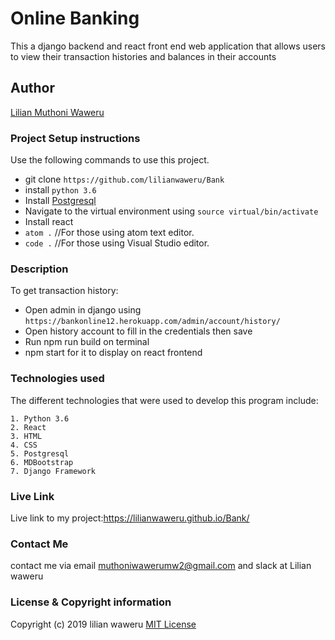 # Online Banking
This a django backend and react front end web application that allows users to view their transaction histories and balances in their accounts 

## Author
[Lilian Muthoni Waweru](https://github.com/lilianwaweru)


### Project Setup instructions
Use the following commands to use this project.
- git clone `https://github.com/lilianwaweru/Bank`
- install `python 3.6`
- Install [Postgresql](https://www.postgresql.org/download/)
- Navigate to the virtual environment using `source virtual/bin/activate`
- Install react
- `atom .`  //For those using atom text editor.
- `code .`  //For those using Visual Studio editor.

### Description
To get transaction history:
- Open admin in django using `https://bankonline12.herokuapp.com/admin/account/history/`
- Open history account to fill in the credentials then save
- Run npm run build on terminal
- npm start for it to display on react frontend

### Technologies used
The different technologies that were used to develop this program include:
```
1. Python 3.6
2. React
3. HTML
4. CSS
5. Postgresql
6. MDBootstrap
7. Django Framework

```
### Live Link
Live link to my project:https://lilianwaweru.github.io/Bank/
### Contact Me
contact me via email muthoniwawerumw2@gmail.com and slack at Lilian waweru

### License  & Copyright information
Copyright (c) 2019 lilian waweru
[MIT License](./LICENSE)




